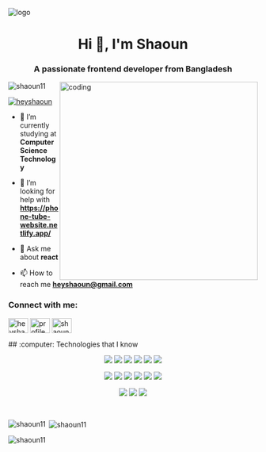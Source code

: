 ![logo](https://github.com/Shaoun11/Shaoun11/blob/main/Fontend%20Developer%20(1).png)
<h1 align="center">Hi 👋, I'm Shaoun</h1>
<h3 align="center">A passionate frontend developer from Bangladesh</h3>


<img align="right" rounded="lg" alt="coding" width="400" src="https://camo.githubusercontent.com/c1dcb74cc1c1835b1d716f5051499a2814c683c806b15f04b0eba492863703e9/68747470733a2f2f63646e2e6472696262626c652e636f6d2f75736572732f3733303730332f73637265656e73686f74732f363538313234332f6176656e746f2e676966">

<p align="left"> <img src="https://komarev.com/ghpvc/?username=shaoun11&label=Profile%20views&color=0e75b6&style=flat" alt="shaoun11" /> </p>

<p align="left"> <a href="https://twitter.com/heyshaoun" target="blank"><img src="https://img.shields.io/twitter/follow/heyshaoun?logo=twitter&style=for-the-badge" alt="heyshaoun" /></a> </p>

- 🔭 I’m currently studying at **Computer Science Technology**

- 🤝 I’m looking for help with **https://phone-tube-website.netlify.app/**

- 💬 Ask me about **react**

- 📫 How to reach me **heyshaoun@gmail.com**



<h3 align="left">Connect with me:</h3>
<p align="left">
<a href="https://twitter.com/heyshaoun" target="blank"><img align="center" src="https://raw.githubusercontent.com/rahuldkjain/github-profile-readme-generator/master/src/images/icons/Social/twitter.svg" alt="heyshaoun" height="30" width="40" /></a>
<a href="https://fb.com/profile.php?id=100079283506916" target="blank"><img align="center" src="https://raw.githubusercontent.com/rahuldkjain/github-profile-readme-generator/master/src/images/icons/Social/facebook.svg" alt="profile.php?id=100079283506916" height="30" width="40" /></a>
<a href="https://instagram.com/shaoun_._/" target="blank"><img align="center" src="https://raw.githubusercontent.com/rahuldkjain/github-profile-readme-generator/master/src/images/icons/Social/instagram.svg" alt="shaoun_._/" height="30" width="40" /></a>
</p>
## :computer: Technologies that I know

<br>
<p align="center">
<img src="https://github.com/mir-hussain/mir-hussain/blob/main/images/icons/HTML.png"/>
<img src="https://github.com/mir-hussain/mir-hussain/blob/main/images/icons/css.png"/>
<img src="https://github.com/mir-hussain/mir-hussain/blob/main/images/icons/JavaScript.png"/>
<img src="https://github.com/mir-hussain/mir-hussain/blob/main/images/icons/python.png"/>
<img src="https://github.com/mir-hussain/mir-hussain/blob/main/images/icons/c.png"/>
<img src="https://github.com/mir-hussain/mir-hussain/blob/main/images/icons/cpp.png"/>
</p>
<p align="center">
<img src="https://github.com/mir-hussain/mir-hussain/blob/main/images/icons/react.png"/>
<img src="https://github.com/mir-hussain/mir-hussain/blob/main/images/icons/redux.png"/>
<img src="https://github.com/mir-hussain/mir-hussain/blob/main/images/icons/sass.png"/>
<img src="https://github.com/mir-hussain/mir-hussain/blob/main/images/icons/tailwind.png"/>
<img src="https://github.com/mir-hussain/mir-hussain/blob/main/images/icons/Bootsrap.png"/>
<img src="https://github.com/mir-hussain/mir-hussain/blob/main/images/icons/firebase.png"/>
</p>
<p align="center">
<img src="https://github.com/mir-hussain/mir-hussain/blob/main/images/icons/node.png"/>
<img src="https://github.com/mir-hussain/mir-hussain/blob/main/images/icons/express.png"/>
<img src="https://github.com/mir-hussain/mir-hussain/blob/main/images/icons/mongo.png"/>
</p><br/>


<p><img align="left" src="https://github-readme-stats.vercel.app/api/top-langs?username=shaoun11&show_icons=true&locale=en&layout=compact" alt="shaoun11" /></p>

<p>&nbsp;<img align="center" src="https://github-readme-stats.vercel.app/api?username=shaoun11&show_icons=true&locale=en" alt="shaoun11" /></p>

<p><img align="center" src="https://github-readme-streak-stats.herokuapp.com/?user=shaoun11&" alt="shaoun11" /></p>
